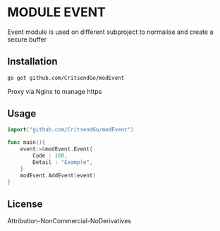 # MODULE EVENT
Event module is used on different subproject to normalise and create a secure buffer

## Installation



```bash
go get github.com/CritsendGo/modEvent
```
Proxy via Nginx to manage https

## Usage
```go
import("github.com/CritsendGo/modEvent")

func main(){
    event:=&modEvent.Event{
        Code : 100,
        Detail : "Example",		
    }
    modEvent.AddEvent(event)
}

```
## License
Attribution-NonCommercial-NoDerivatives 
